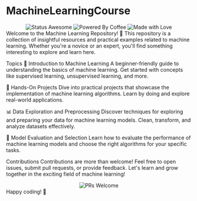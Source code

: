 # MachineLearningCourse

<div align="center">
  <img src="https://img.shields.io/badge/Status-Awesome-brightgreen.svg" alt="Status Awesome">
  <img src="https://img.shields.io/badge/Powered%20By-Coffee-yellow.svg" alt="Powered By Coffee">
  <img src="https://img.shields.io/badge/Made%20With-Love-red.svg" alt="Made with Love">
</div>
Welcome to the Machine Learning Repository! 🚀 This repository is a collection of insightful resources and practical examples related to machine learning. Whether you're a novice or an expert, you'll find something interesting to explore and learn here.

Topics
🧠 Introduction to Machine Learning
A beginner-friendly guide to understanding the basics of machine learning. Get started with concepts like supervised learning, unsupervised learning, and more.

🤖 Hands-On Projects
Dive into practical projects that showcase the implementation of machine learning algorithms. Learn by doing and explore real-world applications.

📊 Data Exploration and Preprocessing
Discover techniques for exploring and preparing your data for machine learning models. Clean, transform, and analyze datasets effectively.

🧐 Model Evaluation and Selection
Learn how to evaluate the performance of machine learning models and choose the right algorithms for your specific tasks.

Contributions
Contributions are more than welcome! Feel free to open issues, submit pull requests, or provide feedback. Let's learn and grow together in the exciting field of machine learning!

<div align="center">
  <img src="https://img.shields.io/badge/PRs-Welcome-blue.svg" alt="PRs Welcome">
</div>
Happy coding! 🌟
